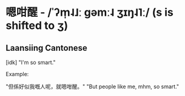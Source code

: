 # 嗯咁醒 - /ˈʔm̩˨˩ː gəmː˨  ʒɪŋ˨˥ː/ (s is shifted to ʒ)
## Laansiing Cantonese
[idk] "I'm so smart."

Example:

"但係好似我嘅人呢，就嗯咁醒。"
"But people like me, mhm, so smart."








